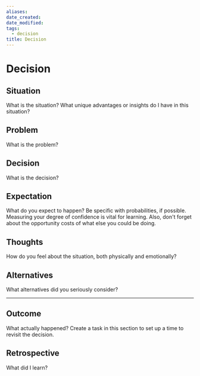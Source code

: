 ```yaml
---
aliases: 
date_created: 
date_modified: 
tags:
  - decision
title: Decision
---
```


# Decision

## Situation

What is the situation? What unique advantages or insights do I have in this situation?

## Problem

What is the problem?

## Decision

What is the decision?

## Expectation

What do you expect to happen? Be specific with probabilities, if possible. Measuring your degree of confidence is vital for learning. Also, don't forget about the opportunity costs of what else you could be doing.

## Thoughts

How do you feel about the situation, both physically and emotionally?

## Alternatives

What alternatives did you seriously consider?

---

## Outcome

What actually happened? Create a task in this section to set up a time to revisit the decision.

## Retrospective

What did I learn?
